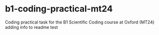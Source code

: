 # b1-coding-practical-mt24
Coding practical task for the B1 Scientific Coding course at Oxford (MT24)
adding info to readme test 
